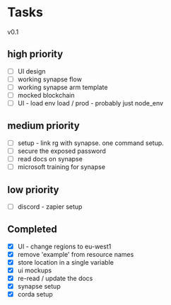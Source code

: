 # Tasks

v0.1

## high priority

- [ ] UI design
- [ ] working synapse flow
- [ ] working synapse arm template
- [ ] mocked blockchain
- [ ] UI - load env load / prod - probably just node_env

## medium priority

- [ ] setup - link rg with synapse. one command setup.
- [ ] secure the exposed password
- [ ] read docs on synapse
- [ ] microsoft training for synapse

## low priority

- [ ] discord - zapier setup

## Completed

- [x] UI - change regions to eu-west1
- [x] remove 'example' from resource names
- [x] store location in a single variable
- [x] ui mockups
- [x] re-read / update the docs
- [x] synapse setup
- [x] corda setup

